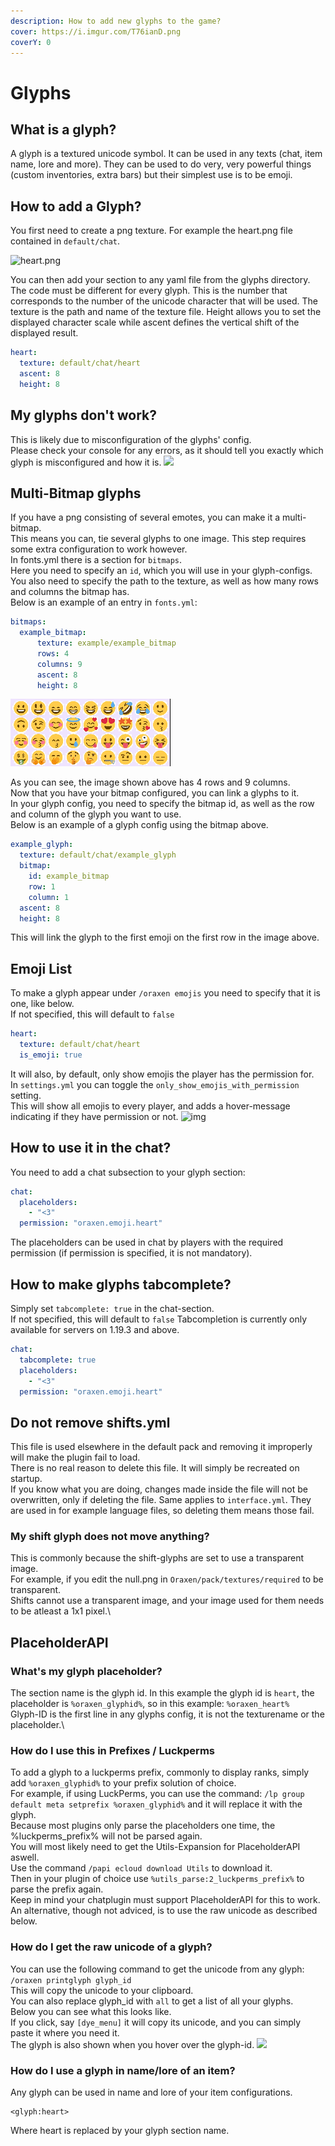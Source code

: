 ```yaml
---
description: How to add new glyphs to the game?
cover: https://i.imgur.com/T76ianD.png
coverY: 0
---
```


# Glyphs

## What is a glyph?

A glyph is a textured unicode symbol. It can be used in any texts (chat, item name, lore and more). They can be used to do very, very powerful things (custom inventories, extra bars) but their simplest use is to be emoji.

## How to add a Glyph?

You first need to create a png texture. For example the heart.png file contained in `default/chat`.

![heart.png](<../../.gitbook/assets/heart (1).png>)

You can then add your section to any yaml file from the glyphs directory. The code must be different for every glyph. This is the number that corresponds to the number of the unicode character that will be used. The texture is the path and name of the texture file. Height allows you to set the displayed character scale while ascent defines the vertical shift of the displayed result.

```yaml
heart:
  texture: default/chat/heart
  ascent: 8
  height: 8
```

## My glyphs don't work?

This is likely due to misconfiguration of the glyphs' config.  
Please check your console for any errors, as it should tell you exactly which glyph is misconfigured and how it is.
![](https://user-images.githubusercontent.com/62521371/185404681-e0c1a881-e30b-446a-9f33-20dd88bae27c.png)

## Multi-Bitmap glyphs
If you have a png consisting of several emotes, you can make it a multi-bitmap.\
This means you can, tie several glyphs to one image. This step requires some extra configuration to work however.\
In fonts.yml there is a section for `bitmaps`.\
Here you need to specify an `id`, which you will use in your glyph-configs.\
You also need to specify the path to the texture, as well as how many rows and columns the bitmap has.\
Below is an example of an entry in `fonts.yml`:

```yaml
bitmaps:
  example_bitmap:
      texture: example/example_bitmap
      rows: 4
      columns: 9
      ascent: 8
      height: 8
```
![](../../.gitbook/assets/example_bitmap.png)

As you can see, the image shown above has 4 rows and 9 columns.\
Now that you have your bitmap configured, you can link a glyphs to it.\
In your glyph config, you need to specify the bitmap id, as well as the row and column of the glyph you want to use.\
Below is an example of a glyph config using the bitmap above.

```yaml
example_glyph:
  texture: default/chat/example_glyph
  bitmap:
    id: example_bitmap
    row: 1
    column: 1
  ascent: 8
  height: 8
```

This will link the glyph to the first emoji on the first row in the image above.

## Emoji List
To make a glyph appear under `/oraxen emojis` you need to specify that it is one, like below.  
If not specified, this will default to `false`
```yaml
heart:
  texture: default/chat/heart
  is_emoji: true
```
It will also, by default, only show emojis the player has the permission for.  
In `settings.yml` you can toggle the `only_show_emojis_with_permission` setting.  
This will show all emojis to every player, and adds a hover-message indicating if they have permission or not.
![img](https://cdn.discordapp.com/attachments/758785982005903431/1002564595099111474/unknown.png)
## How to use it in the chat?

You need to add a chat subsection to your glyph section:

```yaml
chat:
  placeholders:
    - "<3"
  permission: "oraxen.emoji.heart"
```

The placeholders can be used in chat by players with the required permission (if permission is specified, it is not mandatory).

## How to make glyphs tabcomplete?
Simply set `tabcomplete: true` in the chat-section.  
If not specified, this will default to `false`
Tabcompletion is currently only available for servers on 1.19.3 and above.
```yaml
chat:
  tabcomplete: true
  placeholders:
    - "<3"
  permission: "oraxen.emoji.heart"
```

## Do not remove shifts.yml
This file is used elsewhere in the default pack and removing it improperly will make the plugin fail to load.  
There is no real reason to delete this file. It will simply be recreated on startup.  
If you know what you are doing, changes made inside the file will not be overwritten, only if deleting the file.
Same applies to `interface.yml`. They are used in for example language files, so deleting them means those fail.

### My shift glyph does not move anything?
This is commonly because the shift-glyphs are set to use a transparent image.\
For example, if you edit the null.png in `Oraxen/pack/textures/required` to be transparent.\
Shifts cannot use a transparent image, and your image used for them needs to be atleast a 1x1 pixel.\

## PlaceholderAPI

### What's my glyph placeholder?
The section name is the glyph id. In this example the glyph id is `heart`, the placeholder is `%oraxen_glyphid%`, so in this example: `%oraxen_heart%`\
Glyph-ID is the first line in any glyphs config, it is not the texturename or the placeholder.\


### How do I use this in Prefixes / Luckperms
To add a glyph to a luckperms prefix, commonly to display ranks, simply add `%oraxen_glyphid%` to your prefix solution of choice.\
For example, if using LuckPerms, you can use the command: `/lp group default meta setprefix %oraxen_glyphid%` and it will replace it with the glyph.\
Because most plugins only parse the placeholders one time, the %luckperms_prefix% will not be parsed again.\
You will most likely need to get the Utils-Expansion for PlaceholderAPI aswell.\
Use the command `/papi ecloud download Utils` to download it.\
Then in your plugin of choice use `%utils_parse:2_luckperms_prefix%` to parse the prefix again.\
Keep in mind your chatplugin must support PlaceholderAPI for this to work.\
An alternative, though not adviced, is to use the raw unicode as described below.


### How do I get the raw unicode of a glyph?
You can use the following command to get the unicode from any glyph:  
`/oraxen printglyph glyph_id`  
This will copy the unicode to your clipboard.  
You can also replace glyph_id with `all` to get a list of all your glyphs.  
Below you can see what this looks like.  
If you click, say `[dye_menu]` it will copy its unicode, and you can simply paste it where you need it.  
The glyph is also shown when you hover over the glyph-id.
![](https://user-images.githubusercontent.com/36164338/178945511-447ce8f7-28be-4687-bc02-8ef9b3f935ab.png)

### How do I use a glyph in name/lore of an item?
Any glyph can be used in name and lore of your item configurations.

```
<glyph:heart>
```

Where heart is replaced by your glyph section name.
